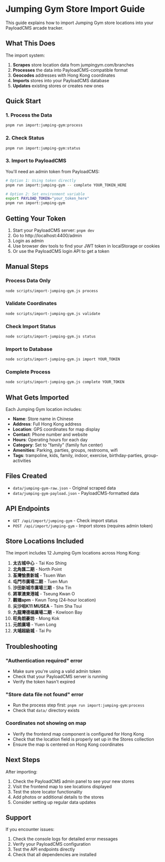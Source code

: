 # Jumping Gym Store Import Guide

This guide explains how to import Jumping Gym store locations into your PayloadCMS arcade tracker.

## What This Does

The import system:
1. **Scrapes** store location data from jumpingym.com/branches
2. **Processes** the data into PayloadCMS-compatible format
3. **Geocodes** addresses with Hong Kong coordinates
4. **Imports** stores into your PayloadCMS database
5. **Updates** existing stores or creates new ones

## Quick Start

### 1. Process the Data
```bash
pnpm run import:jumping-gym:process
```

### 2. Check Status
```bash
pnpm run import:jumping-gym:status
```

### 3. Import to PayloadCMS
You'll need an admin token from PayloadCMS:

```bash
# Option 1: Using token directly
pnpm run import:jumping-gym -- complete YOUR_TOKEN_HERE

# Option 2: Set environment variable
export PAYLOAD_TOKEN="your_token_here"
pnpm run import:jumping-gym
```

## Getting Your Token

1. Start your PayloadCMS server: `pnpm dev`
2. Go to http://localhost:4400/admin
3. Login as admin
4. Use browser dev tools to find your JWT token in localStorage or cookies
5. Or use the PayloadCMS login API to get a token

## Manual Steps

### Process Data Only
```bash
node scripts/import-jumping-gym.js process
```

### Validate Coordinates
```bash
node scripts/import-jumping-gym.js validate
```

### Check Import Status
```bash
node scripts/import-jumping-gym.js status
```

### Import to Database
```bash
node scripts/import-jumping-gym.js import YOUR_TOKEN
```

### Complete Process
```bash
node scripts/import-jumping-gym.js complete YOUR_TOKEN
```

## What Gets Imported

Each Jumping Gym location includes:
- **Name**: Store name in Chinese
- **Address**: Full Hong Kong address
- **Location**: GPS coordinates for map display
- **Contact**: Phone number and website
- **Hours**: Operating hours for each day
- **Category**: Set to "family" (family fun center)
- **Amenities**: Parking, parties, groups, restrooms, wifi
- **Tags**: trampoline, kids, family, indoor, exercise, birthday-parties, group-activities

## Files Created

- `data/jumping-gym-raw.json` - Original scraped data
- `data/jumping-gym-payload.json` - PayloadCMS-formatted data

## API Endpoints

- `GET /api/import/jumping-gym` - Check import status
- `POST /api/import/jumping-gym` - Import stores (requires admin token)

## Store Locations Included

The import includes 12 Jumping Gym locations across Hong Kong:

1. **太古城中心** - Tai Koo Shing
2. **北角匯二期** - North Point
3. **荃灣愉景新城** - Tsuen Wan
4. **屯門市廣場二期** - Tuen Mun
5. **沙田新城市廣場三期** - Sha Tin
6. **將軍澳東港城** - Tseung Kwan O
7. **觀塘apm** - Kwun Tong (24-hour location)
8. **尖沙咀K11 MUSEA** - Tsim Sha Tsui
9. **九龍灣德福廣場二期** - Kowloon Bay
10. **旺角朗豪坊** - Mong Kok
11. **元朗廣場** - Yuen Long
12. **大埔超級城** - Tai Po

## Troubleshooting

### "Authentication required" error
- Make sure you're using a valid admin token
- Check that your PayloadCMS server is running
- Verify the token hasn't expired

### "Store data file not found" error
- Run the process step first: `pnpm run import:jumping-gym:process`
- Check that `data/` directory exists

### Coordinates not showing on map
- Verify the frontend map component is configured for Hong Kong
- Check that the location field is properly set up in the Stores collection
- Ensure the map is centered on Hong Kong coordinates

## Next Steps

After importing:
1. Check the PayloadCMS admin panel to see your new stores
2. Visit the frontend map to see locations displayed
3. Test the store locator functionality
4. Add photos or additional details to the stores
5. Consider setting up regular data updates

## Support

If you encounter issues:
1. Check the console logs for detailed error messages
2. Verify your PayloadCMS configuration
3. Test the API endpoints directly
4. Check that all dependencies are installed